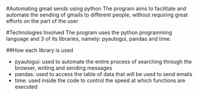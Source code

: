 #Automating gmail sends using python
The program aims to facilitate and automate the sending of gmails to different people, without requiring great efforts on the part of the user

#Technologies Involved
The program uses the python programming language and 3 of its libraries, namely: pyautogui, pandas and time.

##How each library is used
- pyautogui: used to automate the entire process of searching through the browser, writing and sending messages
- pandas: used to access the table of data that will be used to send emails
- time: used inside the code to control the speed at which functions are executed
